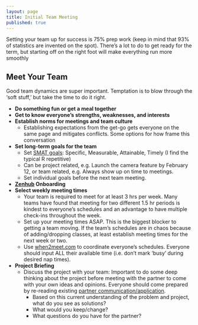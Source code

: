 ```yaml
---
layout: page
title: Initial Team Meeting
published: true
---
```


Setting your team up for success is 75% prep work (keep in mind that 93% of statistics are invented on the spot). There’s a lot to do to get ready for the term, but starting off on the right foot will make everything run more smoothly

## Meet Your Team
Good team dynamics are super important. Temptation is to blow through the ‘soft stuff,’ but take the time to do it right.

  * **Do something fun or get a meal together**
  * **Get to know everyone’s strengths, weaknesses, and interests**
  * **Establish norms for meetings and team culture**
      * Establishing expectations from the get-go gets everyone on the same page and mitigates conflicts. Some options for how frame this conversation
  * **Set long-term goals for the team**
      * Set [SMAT goals](http://www.hr.virginia.edu/uploads/documents/media/Writing_SMART_Goals.pdf): Specific, Measurable, Attainable, Timely (I find the typical R repetitive)
      * Can be project related, e.g. Launch the camera feature by February 12, or team related, e.g. Always show up on time to meetings.
      * Set individual goals before the next team meeting.
  * **[Zenhub](https://app.zenhub.com/workspace/o/dali-lab/dali-internal/boards?repos=72027408) Onboarding**
  * **Select weekly meeting times**
    * Your team is required to meet for at least 3 hrs per week. Many teams have found that meeting for two different 1.5 hr periods is kindest to everyone’s schedules and an advantage to have multiple check-ins throughout the week.
    * Set up your meeting times ASAP. This is the biggest blocker to getting a team moving. If the team’s schedules are in chaos because of adding/dropping classes, at least establish meeting times for the next week or two.
    * Use [when2meet.com](https://www.when2meet.com/) to coordinate everyone’s schedules. Everyone should input ALL their available time (i.e. don’t mark ‘busy’ during desired nap times).
  * **Project Briefing**
    * Discuss the project with your team: Important to do some deep thinking about the project before meeting with the partner to come with your own ideas and opinions. Everyone should come prepared by re-reading existing [partner communication/application](https://docs.google.com/a/dali.dartmouth.edu/spreadsheets/d/1WupDeKa8iItEG2MxqrYrkQHMEJeLwVJhNsaBjGkZtII/edit?usp=sharing).
      * Based on this current understanding of the problem and project, what do you see as solutions?
      * What would you keep/change?
      * What questions do you have for the partner?
